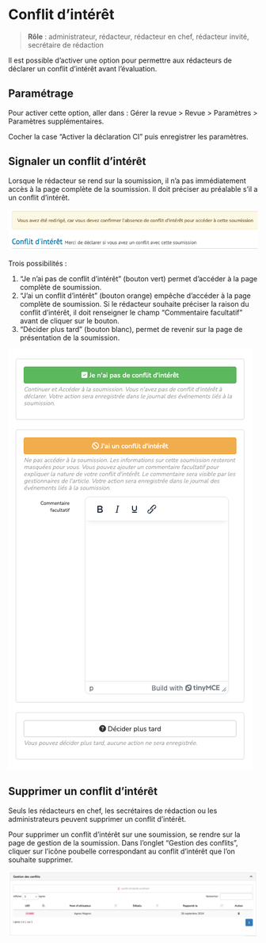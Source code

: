 # Conflit d’intérêt

> **Rôle** : administrateur, rédacteur, rédacteur en chef, rédacteur invité, secrétaire de rédaction

Il est possible d’activer une option pour permettre aux rédacteurs de déclarer un conflit d’intérêt avant l’évaluation.

## Paramétrage
Pour activer cette option, aller dans : Gérer la revue > Revue > Paramètres > Paramètres supplémentaires.

Cocher la case “Activer la déclaration CI” puis enregistrer les paramètres.

## Signaler un conflit d’intérêt
Lorsque le rédacteur se rend sur la soumission, il n’a pas immédiatement accès à la page complète de la soumission. Il doit préciser au préalable s’il a un conflit d’intérêt.

![Alt text](img/coi-1.png "Déclarer un conflit avec une soumission")

Trois possibilités :

1. “Je n’ai pas de conflit d’intérêt” (bouton vert) permet d’accéder à la page complète de soumission.
2. “J’ai un conflit d’intérêt” (bouton orange) empêche d’accéder à la page complète de soumission. Si le rédacteur 
   souhaite préciser la raison du conflit d’intérêt, il doit renseigner le champ “Commentaire facultatif” avant de cliquer sur le bouton.
3. “Décider plus tard” (bouton blanc), permet de revenir sur la page de présentation de la soumission.

![Alt text](img/coi-2.png "Options de déclaration de conflit d’intérêt")

## Supprimer un conflit d’intérêt
Seuls les rédacteurs en chef, les secrétaires de rédaction ou les administrateurs peuvent supprimer un conflit d’intérêt.

Pour supprimer un conflit d’intérêt sur une soumission, se rendre sur la page de gestion de la soumission. Dans l’onglet “Gestion des conflits”, cliquer sur l’icône poubelle correspondant au conflit d’intérêt que l’on souhaite supprimer.

![Alt text](img/coi-3.png "Supprimer un conflit d’intérêt")